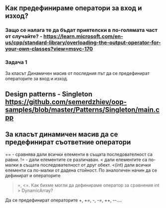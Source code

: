 ## Как предефинираме оператори за вход и изход?
### Защо се налага те да бъдат приятелски в по-голямата част от случайте? - https://learn.microsoft.com/en-us/cpp/standard-library/overloading-the-output-operator-for-your-own-classes?view=msvc-170

### Задача 1
За класът Динамичен масив от последния път да се предефинират операторите за вход и изход.


## Design patterns - Singleton https://github.com/semerdzhiev/oop-samples/blob/master/Patterns/Singleton/main.cpp

## За класът динамичен масив да се предефинират съответние оператори
== - сравнява дали всички елементи в същата последователност са равни.
!=  - дали елементите се различаван.
< дали елементите са по-малки в същата последователност от друг обект.
<(int) дали всички елементи са по-малки от дадена стойност.
По аналогичен начин да се дефинират и операторите
>=, <=.
Как бихме могли да дефинираме оператор за сравнения int > DynamicArray?

Да се предефинират операторите +, +=, -, -=, ++, --....
